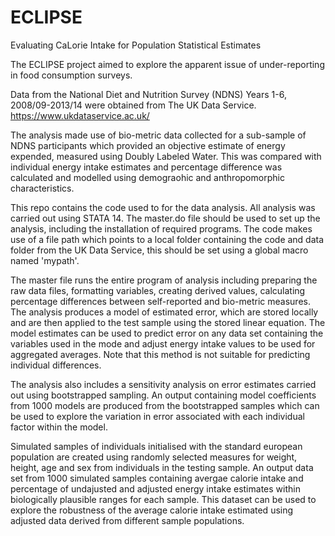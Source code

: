 # ECLIPSE
Evaluating CaLorie Intake for Population Statistical Estimates

The ECLIPSE project aimed to explore the apparent issue of under-reporting in food consumption surveys.

Data from the National Diet and Nutrition Survey (NDNS) Years 1-6, 2008/09-2013/14 were obtained from
The UK Data Service. https://www.ukdataservice.ac.uk/

The analysis made use of bio-metric data collected for a sub-sample of NDNS participants which provided an objective estimate of energy expended, measured using Doubly Labeled Water. This was compared with individual energy intake estimates and percentage difference was calculated and modelled using demograohic and anthropomorphic characteristics. 

This repo contains the code used to for the data analysis. All analysis was carried out using STATA 14.
The master.do file should be used to set up the analysis, including the installation of required programs.
The code makes use of a file path which points to a local folder containing the code and data folder from the UK Data Service,
this should be set using a global macro named 'mypath'. 

The master file runs the entire program of analysis including preparing the raw data files, formatting variables, creating derived values, calculating percentage differences between self-reported and bio-metric measures. The analysis produces a model of estimated error, which are stored locally and are then applied to the test sample using the stored linear equation.
The model estimates can be used to predict error on any data set containing the variables used in the mode and adjust energy intake values to be used for aggregated averages. Note that this method is not suitable for predicting individual differences. 

The analysis also includes a sensitivity analysis on error estimates carried out using bootstrapped sampling. An output containing model coefficients from 1000 models are produced from the bootstrapped samples which can be used to explore the variation in error associated with each individual factor within the model. 

Simulated samples of individuals initialised with the standard european population are created using randomly selected measures for weight, height, age and sex from individuals in the testing sample. An output data set from 1000 simulated samples containing avergae calorie intake and percentage of undajusted and adjusted energy intake estimates within biologically plausible ranges for each sample. This dataset can be used to explore the robustness of the average calorie intake estimated using adjusted data derived from different sample populations.

